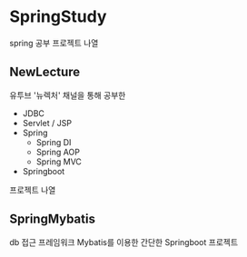 # SpringStudy
spring 공부 프로젝트 나열

## NewLecture
유투브 '뉴렉처' 채널을 통해 공부한
- JDBC
- Servlet / JSP
- Spring
  - Spring DI
  - Spring AOP
  - Spring MVC
- Springboot

프로젝트 나열

## SpringMybatis
db 접근 프레임워크 Mybatis를 이용한 간단한 Springboot 프로젝트
